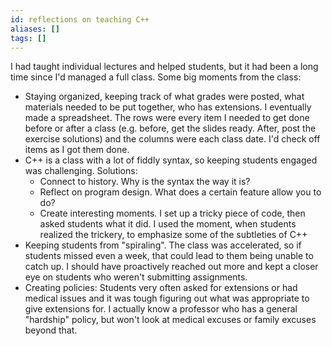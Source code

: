 ```yaml
---
id: reflections on teaching C++
aliases: []
tags: []
---
```


I had taught individual lectures and helped students, but it had been a long time since I'd managed a full class. Some big moments from the class:

 - Staying organized, keeping track of what grades were posted, what materials needed to be put together, who has extensions. I eventually made a spreadsheet. The rows were every item I needed to get done before or after a class (e.g. before, get the slides ready. After, post the exercise solutions) and the columns were each class date. I'd check off items as I got them done.
 - C++ is a class with a lot of fiddly syntax, so keeping students engaged was challenging. Solutions:
   - Connect to history. Why is the syntax the way it is?
   - Reflect on program design. What does a certain feature allow you to do?
   - Create interesting moments. I set up a tricky piece of code, then asked students what it did. I used the moment, when students realized the trickery, to emphasize some of the subtleties of C++
 - Keeping students from "spiraling". The class was accelerated, so if students missed even a week, that could lead to them being unable to catch up. I should have proactively reached out more and kept a closer eye on students who weren't submitting assignments.
 - Creating policies: Students very often asked for extensions or had medical issues and it was tough figuring out what was appropriate to give extensions for. I actually know a professor who has a general "hardship" policy, but won't look at medical excuses or family excuses beyond that.

